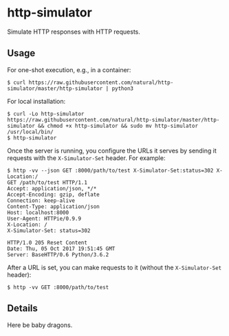 # http-simulator

Simulate HTTP responses with HTTP requests.

## Usage

For one-shot execution, e.g., in a container:

	$ curl https://raw.githubusercontent.com/natural/http-simulator/master/http-simulator | python3


For local installation:

	$ curl -Lo http-simulator https://raw.githubusercontent.com/natural/http-simulator/master/http-simulator && chmod +x http-simulator && sudo mv http-simulator /usr/local/bin/
	$ http-simulator

Once the server is running, you configure the URLs it serves by
sending it requests with the `X-Simulator-Set` header.  For example:

	$ http -vv --json GET :8000/path/to/test X-Simulator-Set:status=302 X-Location:/
	GET /path/to/test HTTP/1.1
	Accept: application/json, */*
	Accept-Encoding: gzip, deflate
	Connection: keep-alive
	Content-Type: application/json
	Host: localhost:8000
	User-Agent: HTTPie/0.9.9
	X-Location: /
	X-Simulator-Set: status=302

	HTTP/1.0 205 Reset Content
	Date: Thu, 05 Oct 2017 19:51:45 GMT
	Server: BaseHTTP/0.6 Python/3.6.2


After a URL is set, you can make requests to it (without the
`X-Simulator-Set` header):

	$ http -vv GET :8000/path/to/test


## Details

Here be baby dragons.

